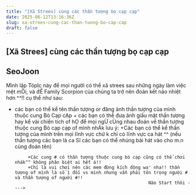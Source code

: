```yaml
---
title: "[Xã Strees] cùng các thần tượng bọ cạp cạp"
date: 2025-06-12T13:16:36Z
slug: xa-strees-cung-cac-than-tuong-bo-cap-cap
draft: false
---
```


## [Xã Strees] cùng các thần tượng bọ cạp cạp

## SeoJoon

Mình lập TópỊc này để mọi người có thể xã strees sau những ngày làm việc mệt mÕi, và đỂ Family Scorpion của chúng ta trở nên đoàn kết náo nhiệt hơn ^^!! cụ thể như sau:
+ các bạn có thể kể tên thần tượng or đăng ảnh thần tượng của mình thuộc cung Bò Cạp cẠp​ ​+ các bạn có thể đưa ảnh giấu mặt thần tượng hay kể vài chiến tích of hỌ để mọi ngỪ cÙng nhau đoán về thần tượng thuộc cung Bò cạp cạp of mình nhÁk     ​lưu ý:  +Các bạn có thể kể thần tượng của mình trên mọi lĩnh vực chứ k chỉ có lĩnh vực ca hát ^^ (nếu thần tượng các bạn là ca Sĩ các bạn có thể nhúng bài hát vào cho m.n cùng đoán tên)
 
 
           +Các cung # có thần tượng thuộc cung bò cạp cũng có thể chơi nhák^^ không phân biệt ai hết á!!  
           +Chỉ là vui chơi nên các mem đừng kích động wa' nha!! thần tượng of mình là số 1 đối vs mình nhưng vẫn phải tôn trọng người # và thần tượng of người #!! 
                                                         Nào Start thôi ---->